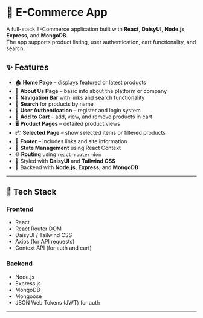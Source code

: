 # 🛒 E-Commerce App

A full-stack E-Commerce application built with **React**, **DaisyUI**, **Node.js**, **Express**, and **MongoDB**.  
The app supports product listing, user authentication, cart functionality, and search.

## ✨ Features

- 🏠 **Home Page** – displays featured or latest products
- 📄 **About Us Page** – basic info about the platform or company
- 🧭 **Navigation Bar** with links and search functionality
- 🔎 **Search** for products by name
- 🔐 **User Authentication** – register and login system
- 🛒 **Add to Cart** – add, view, and remove products in cart
- 🖥️ **Product Pages** – detailed product views
- 📦 **Selected Page** – show selected items or filtered products
- 📑 **Footer** – includes links and site information
- 🧰 **State Management** using React Context
- 🌐 **Routing** using `react-router-dom`
- 💅 Styled with **DaisyUI** and **Tailwind CSS**
- 💾 Backend with **Node.js**, **Express**, and **MongoDB**

---

## 🚀 Tech Stack

### Frontend

- React
- React Router DOM
- DaisyUI / Tailwind CSS
- Axios (for API requests)
- Context API (for auth and cart)

### Backend

- Node.js
- Express.js
- MongoDB
- Mongoose
- JSON Web Tokens (JWT) for auth

---
